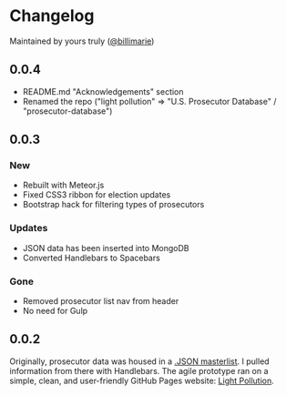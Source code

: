 # Changelog
Maintained by yours truly ([@billimarie](https://www.github.com/billimarie))

## 0.0.4
- README.md "Acknowledgements" section
- Renamed the repo ("light pollution" => "U.S. Prosecutor Database" / "prosecutor-database")

## 0.0.3
### New
- Rebuilt with Meteor.js
- Fixed CSS3 ribbon for election updates
- Bootstrap hack for filtering types of prosecutors

### Updates
- JSON data has been inserted into MongoDB
- Converted Handlebars to Spacebars

### Gone
- Removed prosecutor list nav from header
- No need for Gulp

## 0.0.2
Originally, prosecutor data was housed in a [.JSON masterlist](https://github.com/billimarie/light-pollution/blob/master/public/data/prosecutors.json). I pulled information from there with Handlebars. The agile prototype ran on a simple, clean, and user-friendly GitHub Pages website: [Light Pollution](https://billimarie.github.io/light-pollution).
